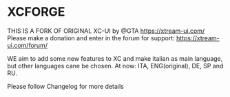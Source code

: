 # XCFORGE
THIS IS A FORK OF ORIGINAL XC-UI by @GTA https://xtream-ui.com/
Please make a donation and enter in the forum for support: https://xtream-ui.com/forum/

WE aim to add some new features to XC and make italian as main language, but other languages
cane be chosen. At now: ITA, ENG(original), DE, SP and RU.

Please follow Changelog for more details


